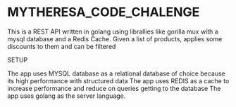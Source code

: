 # MYTHERESA_CODE_CHALENGE

This is a REST API written in golang using librallies like gorilla mux with a mysql database and a Redis Cache. Given a list of products, applies some discounts to them and can be filtered

SETUP

The app uses MYSQL database as a relational database of choice because its high performance with structured data
The app uses REDIS as a cache to increase performance and reduce on queries getting to the database
The app uses golang as the server language.
